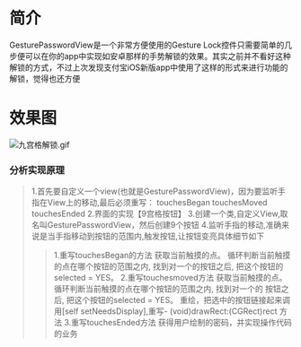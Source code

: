 
# 简介
GesturePasswordView是一个非常方便使用的Gesture Lock控件只需要简单的几步便可以在你的app中实现如安卓那样的手势解锁的效果。其实之前并不看好这种解锁的方式，不过上次发现支付宝iOS新版app中使用了这样的形式来进行功能的解锁，觉得也还方便

# 效果图

![九宫格解锁.gif](http://upload-images.jianshu.io/upload_images/1818626-16859665f17c8616.gif?imageMogr2/auto-orient/strip)

### 分析实现原理
>1.首先要自定义一个view(也就是GesturePasswordView)，因为要监听手指在View上的移动,最后必须重写：
touchesBegan
touchesMoved
touchesEnded
2.界面的实现【9宫格按钮】
3.创建一个类,自定义View,取名叫GesturePasswordView，然后创建9个按钮
4.监听手指的移动,准确来说是当手指移动到按钮的范围内,触发按钮,让按钮变亮具体细节如下
>>1.重写touchesBegan的方法
     获取当前触摸的点。
     循环判断当前触摸的点在哪个按钮的范围之内, 找到对一个的按钮之后, 把这个按钮的selected = YES。
     2.重写touchesmoved方法
        获取当前触摸的点。
        循环判断当前触摸的点在哪个按钮的范围之内, 找到对一个的 按钮之后, 把这个按钮的selected = YES。
        重绘，把选中的按钮链接起来调用[self setNeedsDisplay],重写- (void)drawRect:(CGRect)rect 方法
3.重写touchesEnded方法
   获得用户绘制的密码，并实现操作代码的业务
